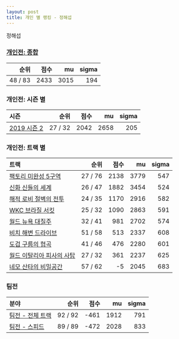 ```yaml
---
layout: post
title: 개인 별 랭킹 - 정해섭
---
```


정해섭

### [개인전: 종합](../singles-full)

| 순위 | 점수 | mu | sigma |
|---:|---:|---:|---:|
| 48 / 83 | 2433 | 3015 | 194 |

### 개인전: 시즌 별

| 시즌 | 순위 | 점수 | mu | sigma |
|:---|---:|---:|---:|---:|
| [2019 시즌 2](../singles-s2019_2) | 27 / 32 | 2042 | 2658 | 205 |

### 개인전: 트랙 별

| 트랙 | 순위 | 점수 | mu | sigma |
|:---|---:|---:|---:|---:|
| [팩토리 미완성 5구역](../district5) | 27 / 76 | 2138 | 3779 | 547 |
| [신화 신들의 세계](../shinsegye) | 26 / 47 | 1882 | 3454 | 524 |
| [해적 로비 절벽의 전투](../lobby) | 24 / 35 | 1170 | 2916 | 582 |
| [WKC 브라질 서킷](../brazil) | 25 / 32 | 1090 | 2863 | 591 |
| [월드 뉴욕 대질주](../newyork) | 32 / 41 | 981 | 2702 | 574 |
| [비치 해변 드라이브](../haebyun) | 51 / 58 | 513 | 2337 | 608 |
| [도검 구름의 협곡](../hyupgog) | 41 / 46 | 476 | 2280 | 601 |
| [월드 이탈리아 피사의 사탑](../pizza) | 27 / 32 | 361 | 2237 | 625 |
| [네모 산타의 비밀공간](../santa) | 57 / 62 | -5 | 2045 | 683 |

### 팀전

| 분야 | 순위 | 점수 | mu | sigma |
|:---|---:|---:|---:|---:|
| [팀전 - 전체 트랙](../team-full) | 92 / 92 | -461 | 1912 | 791 |
| [팀전 - 스피드](../team-speed) | 89 / 89 | -472 | 2028 | 833 |
